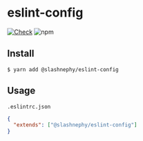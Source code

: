 # eslint-config

[![Check](https://github.com/SlashNephy/eslint-config/actions/workflows/check.yml/badge.svg)](https://github.com/SlashNephy/eslint-config/actions/workflows/check.yml?query=branch%3Amaster)
![npm](https://img.shields.io/npm/v/%40slashnephy%2Feslint-config)

## Install

```console
$ yarn add @slashnephy/eslint-config
```

## Usage

`.eslintrc.json`

```json
{
  "extends": ["@slashnephy/eslint-config"]
}
```
